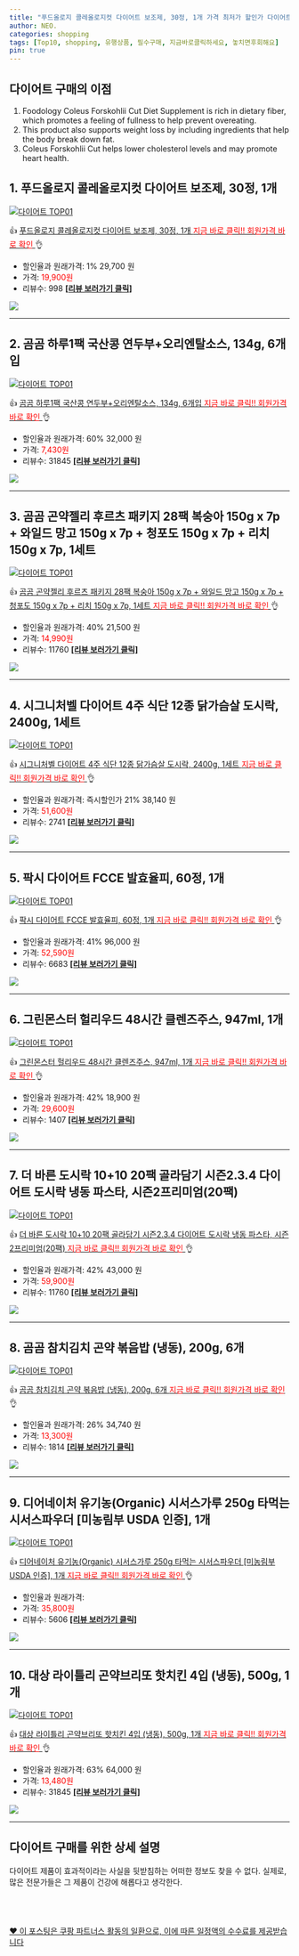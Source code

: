 ```yaml
---
title: "푸드올로지 콜레올로지컷 다이어트 보조제, 30정, 1개 가격 최저가 할인가 다이어트 최저가 추천 제품 비교"
author: NEO.
categories: shopping
tags: [Top10, shopping, 유행상품, 필수구매, 지금바로클릭하세요, 놓치면후회해요]
pin: true
---
```

## 다이어트 구매의 이점
1. Foodology Coleus Forskohlii Cut Diet Supplement is rich in dietary fiber, which promotes a feeling of fullness to help prevent overeating.
2. This product also supports weight loss by including ingredients that help the body break down fat.
3. Coleus Forskohlii Cut helps lower cholesterol levels and may promote heart health.

   

## 1. 푸드올로지 콜레올로지컷 다이어트 보조제, 30정, 1개

[![다이어트 TOP01](https://thumbnail8.coupangcdn.com/thumbnails/remote/490x490ex/image/vendor_inventory/89a0/439d590ef27b7a2e127739ff9099ff51a1f096844d32a4ab7fa30b3c08aa.jpg)](https://link.coupang.com/re/AFFSDP?lptag=AF3617701&subid=GithubCoopas&pageKey=7563892908&traceid=V0-153&itemId=15109190016&vendorItemId=82801035388)


👍 [푸드올로지 콜레올로지컷 다이어트 보조제, 30정, 1개 <font color=red> 지금 바로 클릭!! 회원가격 바로 확인 </font> ](https://link.coupang.com/re/AFFSDP?lptag=AF3617701&subid=GithubCoopas&pageKey=7563892908&traceid=V0-153&itemId=15109190016&vendorItemId=82801035388) 👌 


- 할인율과 원래가격: 1%  29,700   원
- 가격: <span style='color:red'>19,900원</span>
- 리뷰수: 998  [**[리뷰 보러가기 클릭]**](https://link.coupang.com/re/AFFSDP?lptag=AF3617701&subid=GithubCoopas&pageKey=7563892908&traceid=V0-153&itemId=15109190016&vendorItemId=82801035388)

[![](/discount_price.png)](https://link.coupang.com/re/AFFSDP?lptag=AF3617701&subid=GithubCoopas&pageKey=7563892908&traceid=V0-153&itemId=15109190016&vendorItemId=82801035388)

---


   

## 2. 곰곰 하루1팩 국산콩 연두부+오리엔탈소스, 134g, 6개입

[![다이어트 TOP01](https://thumbnail6.coupangcdn.com/thumbnails/remote/490x490ex/image/retail/images/219792887909138-f8795105-ac09-45b3-8fe9-3ff9aac89a9c.jpg)](https://link.coupang.com/re/AFFSDP?lptag=AF3617701&subid=GithubCoopas&pageKey=1706605905&traceid=V0-153&itemId=2904556045&vendorItemId=70893498036)


👍 [곰곰 하루1팩 국산콩 연두부+오리엔탈소스, 134g, 6개입 <font color=red> 지금 바로 클릭!! 회원가격 바로 확인 </font> ](https://link.coupang.com/re/AFFSDP?lptag=AF3617701&subid=GithubCoopas&pageKey=1706605905&traceid=V0-153&itemId=2904556045&vendorItemId=70893498036) 👌 


- 할인율과 원래가격: 60%  32,000   원
- 가격: <span style='color:red'>7,430원</span>
- 리뷰수: 31845  [**[리뷰 보러가기 클릭]**](https://link.coupang.com/re/AFFSDP?lptag=AF3617701&subid=GithubCoopas&pageKey=1706605905&traceid=V0-153&itemId=2904556045&vendorItemId=70893498036)

[![](/discount_price.png)](https://link.coupang.com/re/AFFSDP?lptag=AF3617701&subid=GithubCoopas&pageKey=1706605905&traceid=V0-153&itemId=2904556045&vendorItemId=70893498036)

---


   

## 3. 곰곰 곤약젤리 후르츠 패키지 28팩 복숭아 150g x 7p + 와일드 망고 150g x 7p + 청포도 150g x 7p + 리치 150g x 7p, 1세트

[![다이어트 TOP01](https://thumbnail8.coupangcdn.com/thumbnails/remote/490x490ex/image/retail/images/3570920965541501-8ce97eed-8131-4aee-8869-44006023afa7.jpg)](https://link.coupang.com/re/AFFSDP?lptag=AF3617701&subid=GithubCoopas&pageKey=2146209127&traceid=V0-153&itemId=3644223962&vendorItemId=71629734258)


👍 [곰곰 곤약젤리 후르츠 패키지 28팩 복숭아 150g x 7p + 와일드 망고 150g x 7p + 청포도 150g x 7p + 리치 150g x 7p, 1세트 <font color=red> 지금 바로 클릭!! 회원가격 바로 확인 </font> ](https://link.coupang.com/re/AFFSDP?lptag=AF3617701&subid=GithubCoopas&pageKey=2146209127&traceid=V0-153&itemId=3644223962&vendorItemId=71629734258) 👌 


- 할인율과 원래가격: 40%  21,500   원
- 가격: <span style='color:red'>14,990원</span>
- 리뷰수: 11760  [**[리뷰 보러가기 클릭]**](https://link.coupang.com/re/AFFSDP?lptag=AF3617701&subid=GithubCoopas&pageKey=2146209127&traceid=V0-153&itemId=3644223962&vendorItemId=71629734258)

[![](/discount_price.png)](https://link.coupang.com/re/AFFSDP?lptag=AF3617701&subid=GithubCoopas&pageKey=2146209127&traceid=V0-153&itemId=3644223962&vendorItemId=71629734258)

---


   

## 4. 시그니처벨 다이어트 4주 식단 12종 닭가슴살 도시락, 2400g, 1세트

[![다이어트 TOP01](https://thumbnail6.coupangcdn.com/thumbnails/remote/490x490ex/image/vendor_inventory/d243/23a05728c580b85b7aeee7b9fbcba5a39af854da157f5345cce1efae782a.jpg)](https://link.coupang.com/re/AFFSDP?lptag=AF3617701&subid=GithubCoopas&pageKey=7370464783&traceid=V0-153&itemId=19011460477&vendorItemId=85056708178)


👍 [시그니처벨 다이어트 4주 식단 12종 닭가슴살 도시락, 2400g, 1세트 <font color=red> 지금 바로 클릭!! 회원가격 바로 확인 </font> ](https://link.coupang.com/re/AFFSDP?lptag=AF3617701&subid=GithubCoopas&pageKey=7370464783&traceid=V0-153&itemId=19011460477&vendorItemId=85056708178) 👌 


- 할인율과 원래가격: 즉시할인가 21%  38,140   원
- 가격: <span style='color:red'>51,600원</span>
- 리뷰수: 2741  [**[리뷰 보러가기 클릭]**](https://link.coupang.com/re/AFFSDP?lptag=AF3617701&subid=GithubCoopas&pageKey=7370464783&traceid=V0-153&itemId=19011460477&vendorItemId=85056708178)

[![](/discount_price.png)](https://link.coupang.com/re/AFFSDP?lptag=AF3617701&subid=GithubCoopas&pageKey=7370464783&traceid=V0-153&itemId=19011460477&vendorItemId=85056708178)

---


   

## 5. 팍시 다이어트 FCCE 발효율피, 60정, 1개

[![다이어트 TOP01](https://thumbnail7.coupangcdn.com/thumbnails/remote/490x490ex/image/retail/images/5193941849677246-d92ac4fb-e7f3-4ad8-be68-95b36ee024d1.jpg)](https://link.coupang.com/re/AFFSDP?lptag=AF3617701&subid=GithubCoopas&pageKey=7662775421&traceid=V0-153&itemId=20419291269&vendorItemId=83465666072)


👍 [팍시 다이어트 FCCE 발효율피, 60정, 1개 <font color=red> 지금 바로 클릭!! 회원가격 바로 확인 </font> ](https://link.coupang.com/re/AFFSDP?lptag=AF3617701&subid=GithubCoopas&pageKey=7662775421&traceid=V0-153&itemId=20419291269&vendorItemId=83465666072) 👌 


- 할인율과 원래가격: 41%  96,000   원
- 가격: <span style='color:red'>52,590원</span>
- 리뷰수: 6683  [**[리뷰 보러가기 클릭]**](https://link.coupang.com/re/AFFSDP?lptag=AF3617701&subid=GithubCoopas&pageKey=7662775421&traceid=V0-153&itemId=20419291269&vendorItemId=83465666072)

[![](/discount_price.png)](https://link.coupang.com/re/AFFSDP?lptag=AF3617701&subid=GithubCoopas&pageKey=7662775421&traceid=V0-153&itemId=20419291269&vendorItemId=83465666072)

---


   

## 6. 그린몬스터 헐리우드 48시간 클렌즈주스, 947ml, 1개

[![다이어트 TOP01](https://thumbnail10.coupangcdn.com/thumbnails/remote/490x490ex/image/retail/images/791736842370586-fb097b2a-0694-41ea-b170-2c122fcba70d.jpg)](https://link.coupang.com/re/AFFSDP?lptag=AF3617701&subid=GithubCoopas&pageKey=7355559551&traceid=V0-153&itemId=18938617517&vendorItemId=3000045555)


👍 [그린몬스터 헐리우드 48시간 클렌즈주스, 947ml, 1개 <font color=red> 지금 바로 클릭!! 회원가격 바로 확인 </font> ](https://link.coupang.com/re/AFFSDP?lptag=AF3617701&subid=GithubCoopas&pageKey=7355559551&traceid=V0-153&itemId=18938617517&vendorItemId=3000045555) 👌 


- 할인율과 원래가격: 42%  18,900   원
- 가격: <span style='color:red'>29,600원</span>
- 리뷰수: 1407  [**[리뷰 보러가기 클릭]**](https://link.coupang.com/re/AFFSDP?lptag=AF3617701&subid=GithubCoopas&pageKey=7355559551&traceid=V0-153&itemId=18938617517&vendorItemId=3000045555)

[![](/discount_price.png)](https://link.coupang.com/re/AFFSDP?lptag=AF3617701&subid=GithubCoopas&pageKey=7355559551&traceid=V0-153&itemId=18938617517&vendorItemId=3000045555)

---


   

## 7. 더 바른 도시락 10+10 20팩 골라담기 시즌2.3.4 다이어트 도시락 냉동 파스타, 시즌2프리미엄(20팩)

[![다이어트 TOP01](https://thumbnail9.coupangcdn.com/thumbnails/remote/490x490ex/image/vendor_inventory/623f/0f4db2496817c9f0bf54938d90847106624683c644effd69962b42d94fa0.png)](https://link.coupang.com/re/AFFSDP?lptag=AF3617701&subid=GithubCoopas&pageKey=7444245033&traceid=V0-153&itemId=19365345669&vendorItemId=84468812356)


👍 [더 바른 도시락 10+10 20팩 골라담기 시즌2.3.4 다이어트 도시락 냉동 파스타, 시즌2프리미엄(20팩) <font color=red> 지금 바로 클릭!! 회원가격 바로 확인 </font> ](https://link.coupang.com/re/AFFSDP?lptag=AF3617701&subid=GithubCoopas&pageKey=7444245033&traceid=V0-153&itemId=19365345669&vendorItemId=84468812356) 👌 


- 할인율과 원래가격: 42%  43,000   원
- 가격: <span style='color:red'>59,900원</span>
- 리뷰수: 11760  [**[리뷰 보러가기 클릭]**](https://link.coupang.com/re/AFFSDP?lptag=AF3617701&subid=GithubCoopas&pageKey=7444245033&traceid=V0-153&itemId=19365345669&vendorItemId=84468812356)

[![](/discount_price.png)](https://link.coupang.com/re/AFFSDP?lptag=AF3617701&subid=GithubCoopas&pageKey=7444245033&traceid=V0-153&itemId=19365345669&vendorItemId=84468812356)

---


   

## 8. 곰곰 참치김치 곤약 볶음밥 (냉동), 200g, 6개

[![다이어트 TOP01](https://thumbnail10.coupangcdn.com/thumbnails/remote/490x490ex/image/retail/images/98160570730954-6a45cbca-9261-42f1-a3ce-f34ae2c5495c.jpg)](https://link.coupang.com/re/AFFSDP?lptag=AF3617701&subid=GithubCoopas&pageKey=4650706953&traceid=V0-153&itemId=5798197938&vendorItemId=73096681513)


👍 [곰곰 참치김치 곤약 볶음밥 (냉동), 200g, 6개 <font color=red> 지금 바로 클릭!! 회원가격 바로 확인 </font> ](https://link.coupang.com/re/AFFSDP?lptag=AF3617701&subid=GithubCoopas&pageKey=4650706953&traceid=V0-153&itemId=5798197938&vendorItemId=73096681513) 👌 


- 할인율과 원래가격: 26%  34,740   원
- 가격: <span style='color:red'>13,300원</span>
- 리뷰수: 1814  [**[리뷰 보러가기 클릭]**](https://link.coupang.com/re/AFFSDP?lptag=AF3617701&subid=GithubCoopas&pageKey=4650706953&traceid=V0-153&itemId=5798197938&vendorItemId=73096681513)

[![](/discount_price.png)](https://link.coupang.com/re/AFFSDP?lptag=AF3617701&subid=GithubCoopas&pageKey=4650706953&traceid=V0-153&itemId=5798197938&vendorItemId=73096681513)

---


   

## 9. 디어네이처 유기농(Organic) 시서스가루 250g 타먹는 시서스파우더 [미농림부 USDA 인증], 1개

[![다이어트 TOP01](https://thumbnail9.coupangcdn.com/thumbnails/remote/490x490ex/image/vendor_inventory/9ece/58c1878039e978ebe927e2f67fe7c3a83823b635dd68e776d098c006fff8.jpg)](https://link.coupang.com/re/AFFSDP?lptag=AF3617701&subid=GithubCoopas&pageKey=8013785222&traceid=V0-153&itemId=22367165602&vendorItemId=89412176325)


👍 [디어네이처 유기농(Organic) 시서스가루 250g 타먹는 시서스파우더 [미농림부 USDA 인증], 1개 <font color=red> 지금 바로 클릭!! 회원가격 바로 확인 </font> ](https://link.coupang.com/re/AFFSDP?lptag=AF3617701&subid=GithubCoopas&pageKey=8013785222&traceid=V0-153&itemId=22367165602&vendorItemId=89412176325) 👌 


- 할인율과 원래가격: 
- 가격: <span style='color:red'>35,800원</span>
- 리뷰수: 5606  [**[리뷰 보러가기 클릭]**](https://link.coupang.com/re/AFFSDP?lptag=AF3617701&subid=GithubCoopas&pageKey=8013785222&traceid=V0-153&itemId=22367165602&vendorItemId=89412176325)

[![](/discount_price.png)](https://link.coupang.com/re/AFFSDP?lptag=AF3617701&subid=GithubCoopas&pageKey=8013785222&traceid=V0-153&itemId=22367165602&vendorItemId=89412176325)

---


   

## 10. 대상 라이틀리 곤약브리또 핫치킨 4입 (냉동), 500g, 1개

[![다이어트 TOP01](https://thumbnail6.coupangcdn.com/thumbnails/remote/490x490ex/image/retail/images/2022/04/28/18/0/50b0f805-696a-42e1-bc62-f59ba76901e4.jpg)](https://link.coupang.com/re/AFFSDP?lptag=AF3617701&subid=GithubCoopas&pageKey=7769887792&traceid=V0-153&itemId=14304814268&vendorItemId=81549611703)


👍 [대상 라이틀리 곤약브리또 핫치킨 4입 (냉동), 500g, 1개 <font color=red> 지금 바로 클릭!! 회원가격 바로 확인 </font> ](https://link.coupang.com/re/AFFSDP?lptag=AF3617701&subid=GithubCoopas&pageKey=7769887792&traceid=V0-153&itemId=14304814268&vendorItemId=81549611703) 👌 


- 할인율과 원래가격: 63%  64,000   원
- 가격: <span style='color:red'>13,480원</span>
- 리뷰수: 31845  [**[리뷰 보러가기 클릭]**](https://link.coupang.com/re/AFFSDP?lptag=AF3617701&subid=GithubCoopas&pageKey=7769887792&traceid=V0-153&itemId=14304814268&vendorItemId=81549611703)

[![](/discount_price.png)](https://link.coupang.com/re/AFFSDP?lptag=AF3617701&subid=GithubCoopas&pageKey=7769887792&traceid=V0-153&itemId=14304814268&vendorItemId=81549611703)

---
## 다이어트 구매를 위한 상세 설명
다이어트 제품이 효과적이라는 사실을 뒷받침하는 어떠한 정보도 찾을 수 없다. 실제로, 많은 전문가들은 그 제품이 건강에 해롭다고 생각한다.<br><br><br><br><br> [ ❤  이 포스팅은 쿠팡 파트너스 활동의 일환으로, 이에 따른 일정액의 수수료를 제공받습니다](https://link.coupang.com/a/bcEFyh)
